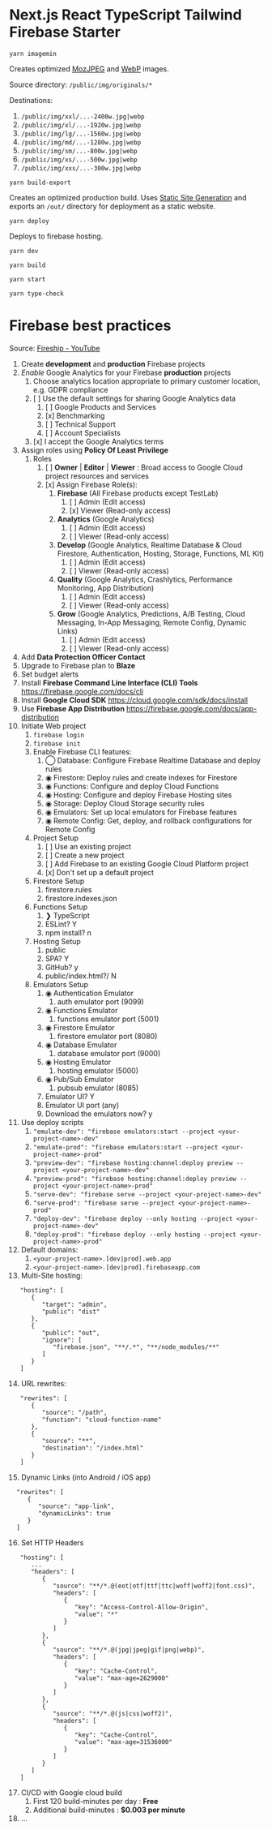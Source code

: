 # Next.js React TypeScript Tailwind Firebase Starter

`yarn imagemin`

Creates optimized [MozJPEG](https://github.com/mozilla/mozjpeg) and [WebP](https://developers.google.com/speed/webp) images.

Source directory: `/public/img/originals/*`

Destinations:

1. `/public/img/xxl/...-2400w.jpg|webp`
2. `/public/img/xl/...-1920w.jpg|webp`
3. `/public/img/lg/...-1560w.jpg|webp`
4. `/public/img/md/...-1280w.jpg|webp`
5. `/public/img/sm/...-800w.jpg|webp`
6. `/public/img/xs/...-500w.jpg|webp`
7. `/public/img/xxs/...-300w.jpg|webp`

`yarn build-export`

Creates an optimized production build. Uses [Static Site Generation](https://nextjs.org/docs/advanced-features/static-html-export) and exports an `/out/` directory for deployment as a static website.

`yarn deploy`

Deploys to firebase hosting.

`yarn dev`

`yarn build`

`yarn start`

`yarn type-check`

# Firebase best practices

Source: [Fireship - YouTube](https://www.youtube.com/watch?v=iWEgpdVSZyg)

1. Create **development** and **production** Firebase projects
2. _Enable_ Google Analytics for your Firebase **production** projects
   1. Choose analytics location appropriate to primary customer location, e.g. GDPR compliance
   2. [ ] Use the default settings for sharing Google Analytics data
      1. [ ] Google Products and Services
      2. [x] Benchmarking
      3. [ ] Technical Support
      4. [ ] Account Specialists
   3. [x] I accept the Google Analytics terms
3. Assign roles using **Policy Of Least Privilege**
   1. Roles
      1. [ ] **Owner** | **Editor** | **Viewer** : Broad access to Google Cloud project resources and services
      2. [x] Assign Firebase Role(s):
         1. **Firebase** (All Firebase products except TestLab)
            1. [ ] Admin (Edit access)
            2. [x] Viewer (Read-only access)
         2. **Analytics** (Google Analytics)
            1. [ ] Admin (Edit access)
            2. [ ] Viewer (Read-only access)
         3. **Develop** (Google Analytics, Realtime Database & Cloud Firestore, Authentication, Hosting, Storage, Functions, ML Kit)
            1. [ ] Admin (Edit access)
            2. [ ] Viewer (Read-only access)
         4. **Quality** (Google Analytics, Crashlytics, Performance Monitoring, App Distribution)
            1. [ ] Admin (Edit access)
            2. [ ] Viewer (Read-only access)
         5. **Grow** (Google Analytics, Predictions, A/B Testing, Cloud Messaging, In-App Messaging, Remote Config, Dynamic Links)
            1. [ ] Admin (Edit access)
            2. [ ] Viewer (Read-only access)
4. Add **Data Protection Officer Contact**
5. Upgrade to Firebase plan to **Blaze**
6. Set budget alerts
7. Install **Firebase Command Line Interface (CLI) Tools** https://firebase.google.com/docs/cli
8. Install **Google Cloud SDK** https://cloud.google.com/sdk/docs/install
9. Use **Firebase App Distribution** https://firebase.google.com/docs/app-distribution
10. Initiate Web project
    1. `firebase login`
    2. `firebase init`
    3. Enable Firebase CLI features:
       1. ◯ Database: Configure Firebase Realtime Database and deploy rules
       2. ◉ Firestore: Deploy rules and create indexes for Firestore
       3. ◉ Functions: Configure and deploy Cloud Functions
       4. ◉ Hosting: Configure and deploy Firebase Hosting sites
       5. ◉ Storage: Deploy Cloud Storage security rules
       6. ◉ Emulators: Set up local emulators for Firebase features
       7. ◉ Remote Config: Get, deploy, and rollback configurations for Remote Config
    4. Project Setup
       1. [ ] Use an existing project
       2. [ ] Create a new project
       3. [ ] Add Firebase to an existing Google Cloud Platform project
       4. [x] Don't set up a default project
    5. Firestore Setup
       1. firestore.rules
       2. firestore.indexes.json
    6. Functions Setup
       1. ❯ TypeScript
       2. ESLint? Y
       3. npm install? n
    7. Hosting Setup
       1. public
       2. SPA? Y
       3. GitHub? y
       4. public/index.html?/ N
    8. Emulators Setup
       1. ◉ Authentication Emulator
          1. auth emulator port (9099)
       2. ◉ Functions Emulator
          1. functions emulator port (5001)
       3. ◉ Firestore Emulator
          1. firestore emulator port (8080)
       4. ◉ Database Emulator
          1. database emulator port (9000)
       5. ◉ Hosting Emulator
          1. hosting emulator (5000)
       6. ◉ Pub/Sub Emulator
          1. pubsub emulator (8085)
       7. Emulator UI? Y
       8. Emulator UI port (any)
       9. Download the emulators now? y
11. Use deploy scripts
    1. `"emulate-dev": "firebase emulators:start --project <your-project-name>-dev"`
    2. `"emulate-prod": "firebase emulators:start --project <your-project-name>-prod"`
    3. `"preview-dev": "firebase hosting:channel:deploy preview --project <your-project-name>-dev"`
    4. `"preview-prod": "firebase hosting:channel:deploy preview --project <your-project-name>-prod"`
    5. `"serve-dev": "firebase serve --project <your-project-name>-dev"`
    6. `"serve-prod": "firebase serve --project <your-project-name>-prod"`
    7. `"deploy-dev": "firebase deploy --only hosting --project <your-project-name>-dev"`
    8. `"deploy-prod": "firebase deploy --only hosting --project <your-project-name>-prod"`
12. Default domains:
    1. `<your-project-name>.[dev|prod].web.app`
    2. `<your-project-name>.[dev|prod].firebaseapp.com`
13. Multi-Site hosting:

```
   "hosting": [
      {
         "target": "admin",
         "public": "dist"
      },
      {
         "public": "out",
         "ignore": [
            "firebase.json", "**/.*", "**/node_modules/**"
         ]
      }
   ]
```

14. URL rewrites:

```
   "rewrites": [
      {
         "source": "/path",
         "function": "cloud-function-name"
      },
      {
         "source": "**",
         "destination": "/index.html"
      }
   ]
```

15. Dynamic Links (into Android / iOS app)

```
  "rewrites": [
     {
        "source": "app-link",
        "dynamicLinks": true
     }
  ]
```

16. Set HTTP Headers

```
   "hosting": [
      ...
      "headers": [
         {
            "source": "**/*.@(eot|otf|ttf|ttc|woff|woff2|font.css)",
            "headers": [
               {
                  "key": "Access-Control-Allow-Origin",
                  "value": "*"
               }
            ]
         },
         {
            "source": "**/*.@(jpg|jpeg|gif|png|webp)",
            "headers": [
               {
                  "key": "Cache-Control",
                  "value": "max-age=2629000"
               }
            ]
         },
         {
            "source": "**/*.@(js|css|woff2)",
            "headers": [
               {
                  "key": "Cache-Control",
                  "value": "max-age=31536000"
               }
            ]
         }
      ]
   ]
```

17. CI/CD with Google cloud build
    1.  First 120 build-minutes per day : **Free**
    2.  Additional build-minutes : **$0.003 per minute**
18. ...
